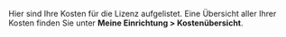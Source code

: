 Hier sind Ihre Kosten für die Lizenz aufgelistet. Eine Übersicht aller Ihrer Kosten finden Sie unter **Meine Einrichtung > Kostenübersicht**.
